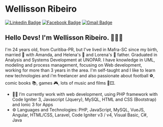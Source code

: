 # Wellisson Ribeiro
[![Linkedin Badge](https://img.shields.io/badge/-wribeiiro-blue?style=flat-square&logo=Linkedin&logoColor=white&link=https://www.linkedin.com/in/wellisson-ribeiro-655a0b179/)](https://www.linkedin.com/in/wellisson-ribeiro-655a0b179/) 
[![Facebook Badge](https://img.shields.io/badge/-wellissonribeiro-blue?style=flat-square&logo=Facebook&logoColor=white&link=https://www.facebook.com/wellissonribeiiro/)](https://www.facebook.com/wellissonribeiiro/) 
[![Gmail Badge](https://img.shields.io/badge/-welleh10@gmail.com-c14438?style=flat-square&logo=Gmail&logoColor=white&link=mailto:welleh10@gmail.com)](mailto:welleh10@gmail.com)

## Hello Devs! I'm Wellisson Ribeiro. 🧑🏻‍💻
I'm 24 years old, from Curitiba-PR, but I've lived in Mafra-SC since my birth, married 💍 with Amanda, and Helena's 👶 and Lorena's 👶 father.
Graduated in Analysis and Systems Development at UNOPAR. I have knowledge in UML, modeling and process management, focusing on Web development, working for more than 3 years in the area.
I'm self-taught and I like to learn new technologies and i'm freelancer and also passionate about football ⚽, comic books 📚, games 🎮, lots of music and films 🎵🎞️.  

- 👨‍💻 I’m currently work with web development, using PHP framework with Code Igniter 3, Javascript (Jquery), MySQL, HTML and CSS (Bootstrap) and Ionic 3 for Apps
- ⚙️ Languages and Technologies: PHP, JavaScript, MySQL, VueJS, Angular, HTML/CSS, Laravel, Code Igniter v3 / v4, Visual Basic, C#, Java